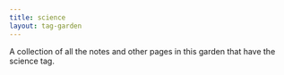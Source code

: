 ```yaml
---
title: science
layout: tag-garden
--- 
```

A collection of all the notes and other pages in this garden that have the science tag.
